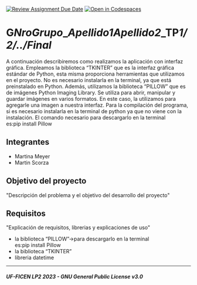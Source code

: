 [![Review Assignment Due Date](https://classroom.github.com/assets/deadline-readme-button-24ddc0f5d75046c5622901739e7c5dd533143b0c8e959d652212380cedb1ea36.svg)](https://classroom.github.com/a/LcojlfsQ)
[![Open in Codespaces](https://classroom.github.com/assets/launch-codespace-7f7980b617ed060a017424585567c406b6ee15c891e84e1186181d67ecf80aa0.svg)](https://classroom.github.com/open-in-codespaces?assignment_repo_id=12451499)
# G***NroGrupo***_***Apellido1******Apellido2***_TP***1/2/../Final***
A continuación describiremos como realizamos la aplicación con interfaz gráfica. Empleamos la biblioteca “TKINTER” que es la interfaz gráfica estándar de Python, esta misma proporciona herramientas que utilizamos en el proyecto. No es necesario instalarla en la terminal, ya que está preinstalado en Python.
Además, utilizamos la biblioteca “PILLOW” que es de imágenes Python Imaging Library. Se utiliza para abrir, manipular y guardar imágenes en varios formatos. En este caso, la utilizamos para agregarle una imagen a nuestra interfaz. Para la compilación del programa, si es necesario instalarla en la terminal de python ya que no viene con la instalación. El comando necesario para descargarlo en la terminal es:pip install Pillow

## Integrantes
- Martina Meyer
- Martin Scorza

## Objetivo del proyecto
"Descripción del problema y el objetivo del desarrollo del proyecto"

## Requisitos
"Explicación de requisitos, librerias y explicaciones de uso"
- la biblioteca “PILLOW”->para descargarlo en la terminal es:pip install Pillow
- la biblioteca “TKINTER”
- libreria datetime

---
##### UF-FICEN LP2 2023 - GNU General Public License v3.0
